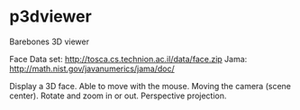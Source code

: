 # p3dviewer
Barebones 3D viewer

Face Data set: http://tosca.cs.technion.ac.il/data/face.zip
Jama: http://math.nist.gov/javanumerics/jama/doc/

Display a 3D face. Able to move with the mouse. Moving the camera (scene center). Rotate and zoom in or out. Perspective projection. 
